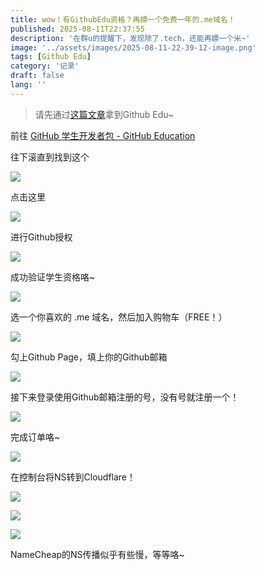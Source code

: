 ```yaml
---
title: wow！有GithubEdu资格？再嫖一个免费一年的.me域名！
published: 2025-08-11T22:37:55
description: '在群u的提醒下，发现除了.tech，还能再嫖一个米~'
image: '../assets/images/2025-08-11-22-39-12-image.png'
tags: [Github Edu]
category: '记录'
draft: false 
lang: ''
---
```


> 请先通过[这篇文章](/posts/github-edu/)拿到Github Edu~

前往 [GitHub 学生开发者包 - GitHub Education](https://education.github.com/pack)

往下滚直到找到这个

![](../assets/images/2025-08-11-22-40-15-747b62efa69a5b34182a68ac4c7130cb.png)

点击这里

![](../assets/images/2025-08-11-22-40-31-image.png)

进行Github授权

![](../assets/images/2025-08-11-22-40-48-5e092849ebad203968bd801ad2d4534a.png)

成功验证学生资格咯~

![](../assets/images/2025-08-11-22-41-00-703f88997e8c2281f2a473e03a19a061.png)

选一个你喜欢的 .me 域名，然后加入购物车（FREE！）

![](../assets/images/2025-08-11-22-41-21-0a5f5a19e86e622f923b2ca7ec2d0a1e.png)

勾上Github Page，填上你的Github邮箱

![](../assets/images/2025-08-11-22-41-48-1812c773c7f4044f2705f565dfb443bc.png)

接下来登录使用Github邮箱注册的号，没有号就注册一个！

![](../assets/images/2025-08-11-22-42-19-b6c04a5c6d9c66e729c54d9f66c2ef44.png)

完成订单咯~

![](../assets/images/2025-08-11-22-42-33-8b2edf1503f41426c60a0218c87b8ae5.png)

在控制台将NS转到Cloudflare！

![](../assets/images/2025-08-11-22-42-47-5a59c356ad54788f34f0cfee2428853b.png)

![](../assets/images/2025-08-11-22-42-52-dcbcc938cbfaaade3d7a98538af3a26a.png)

![](../assets/images/2025-08-11-22-42-56-de9a3668c84d4209aa997c643711befb.png)

NameCheap的NS传播似乎有些慢，等等咯~
